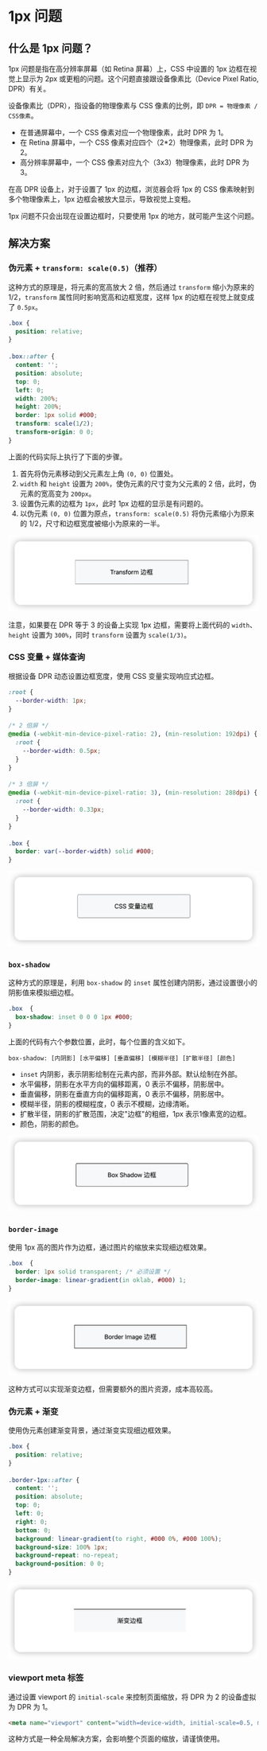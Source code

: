 # 1px 问题

## 什么是 1px 问题？

1px 问题是指在高分辨率屏幕（如 Retina 屏幕）上，CSS 中设置的 1px 边框在视觉上显示为 2px 或更粗的问题。这个问题直接跟设备像素比（Device Pixel Ratio, DPR）有关。

设备像素比（DPR），指设备的物理像素与 CSS 像素的比例，即 `DPR = 物理像素 / CSS像素`。

- 在普通屏幕中，一个 CSS 像素对应一个物理像素，此时 DPR 为 1。
- 在 Retina 屏幕中，一个 CSS 像素对应四个（2*2）物理像素，此时 DPR 为 2。
- 高分辨率屏幕中，一个 CSS 像素对应九个（3x3）物理像素，此时 DPR 为 3。

在高 DPR 设备上，对于设置了 1px 的边框，浏览器会将 1px 的 CSS 像素映射到多个物理像素上，1px 边框会被放大显示，导致视觉上变粗。

1px 问题不只会出现在设置边框时，只要使用 1px 的地方，就可能产生这个问题。

## 解决方案

### 伪元素 + `transform: scale(0.5)`（推荐）

这种方式的原理是，将元素的宽高放大 2 倍，然后通过 `transform` 缩小为原来的 1/2，`transform` 属性同时影响宽高和边框宽度，这样 1px 的边框在视觉上就变成了 `0.5px`。

```css
.box {
  position: relative;
}

.box::after {
  content: '';
  position: absolute;
  top: 0;
  left: 0;
  width: 200%;
  height: 200%;
  border: 1px solid #000;
  transform: scale(1/2);
  transform-origin: 0 0;
}
```

上面的代码实际上执行了下面的步骤。

1. 首先将伪元素移动到父元素左上角 `(0, 0)` 位置处。
2. `width` 和 `height` 设置为 `200%`，使伪元素的尺寸变为父元素的 2 倍，此时，伪元素的宽高变为 `200px`。
3. 设置伪元素的边框为 `1px`，此时 1px 边框的显示是有问题的。
4. 以伪元素 `(0, 0)` 位置为原点，`transform: scale(0.5)` 将伪元素缩小为原来的 1/2，尺寸和边框宽度被缩小为原来的一半。

![Transform 边框](/2025/assets/transform-border.png "Transform 边框")

注意，如果要在 DPR 等于 3 的设备上实现 1px 边框，需要将上面代码的 `width`、`height` 设置为 `300%`，同时 `transform` 设置为 `scale(1/3)`。

### CSS 变量 + 媒体查询

根据设备 DPR 动态设置边框宽度，使用 CSS 变量实现响应式边框。

```css
:root {
  --border-width: 1px;
}

/* 2 倍屏 */
@media (-webkit-min-device-pixel-ratio: 2), (min-resolution: 192dpi) {
  :root {
    --border-width: 0.5px;
  }
}

/* 3 倍屏 */
@media (-webkit-min-device-pixel-ratio: 3), (min-resolution: 288dpi) {
  :root {
    --border-width: 0.33px;
  }
}

.box {
  border: var(--border-width) solid #000;
}
```

![CSS 变量边框](/2025/assets/css-var-border.png "CSS 变量边框")

### `box-shadow`

这种方式的原理是，利用 `box-shadow` 的 `inset` 属性创建内阴影，通过设置很小的阴影值来模拟细边框。

```css
.box  {
  box-shadow: inset 0 0 0 1px #000;
}
```

上面的代码有六个参数位置，此时，每个位置的含义如下。

```text
box-shadow: [内阴影] [水平偏移] [垂直偏移] [模糊半径] [扩散半径] [颜色]
```

- `inset` 内阴影，表示阴影绘制在元素内部，而非外部。默认绘制在外部。
- 水平偏移，阴影在水平方向的偏移距离，0 表示不偏移，阴影居中。
- 垂直偏移，阴影在垂直方向的偏移距离，0 表示不偏移，阴影居中。
- 模糊半径，阴影的模糊程度，0 表示不模糊，边缘清晰。
- 扩散半径，阴影的扩散范围，决定"边框"的粗细，1px 表示1像素宽的边框。
- 颜色，阴影的颜色。

![Box Shadow 边框](/2025/assets/box-shadow-border.png "Box Shadow 边框")

### `border-image`

使用 1px 高的图片作为边框，通过图片的缩放来实现细边框效果。

```css
.box  {
  border: 1px solid transparent; /* 必须设置 */
  border-image: linear-gradient(in oklab, #000) 1;
}
```

![Border Image 边框](/2025/assets/border-image-border.png "Border Image 边框")

这种方式可以实现渐变边框，但需要额外的图片资源，成本高较高。

### 伪元素 + 渐变

使用伪元素创建渐变背景，通过渐变实现细边框效果。

```css
.box {
  position: relative;
}

.border-1px::after {
  content: '';
  position: absolute;
  top: 0;
  left: 0;
  right: 0;
  bottom: 0;
  background: linear-gradient(to right, #000 0%, #000 100%);
  background-size: 100% 1px;
  background-repeat: no-repeat;
  background-position: 0 0;
}
```

![渐变边框](/2025/assets/gradient-border.png "渐变边框")

### viewport meta 标签

通过设置 viewport 的 `initial-scale` 来控制页面缩放，将 DPR 为 2 的设备虚拟为 DPR 为 1。

```html
<meta name="viewport" content="width=device-width, initial-scale=0.5, maximum-scale=0.5, minimum-scale=0.5">
```

这种方式是一种全局解决方案，会影响整个页面的缩放，请谨慎使用。
